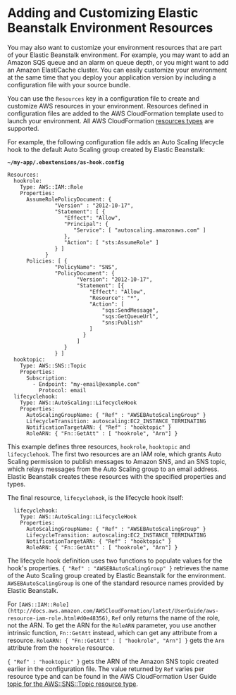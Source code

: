 # Adding and Customizing Elastic Beanstalk Environment Resources<a name="environment-resources"></a>

You may also want to customize your environment resources that are part of your Elastic Beanstalk environment\. For example, you may want to add an Amazon SQS queue and an alarm on queue depth, or you might want to add an Amazon ElastiCache cluster\. You can easily customize your environment at the same time that you deploy your application version by including a configuration file with your source bundle\.

You can use the `Resources` key in a configuration file to create and customize AWS resources in your environment\. Resources defined in configuration files are added to the AWS CloudFormation template used to launch your environment\. All AWS CloudFormation [resources types](http://docs.aws.amazon.com/AWSCloudFormation/latest/UserGuide/aws-template-resource-type-ref.html) are supported\.

For example, the following configuration file adds an Auto Scaling lifecycle hook to the default Auto Scaling group created by Elastic Beanstalk:

**`~/my-app/.ebextensions/as-hook.config`**

```
Resources:
  hookrole:
    Type: AWS::IAM::Role
    Properties:
      AssumeRolePolicyDocument: {
               "Version" : "2012-10-17",
               "Statement": [ {
                  "Effect": "Allow",
                  "Principal": {
                     "Service": [ "autoscaling.amazonaws.com" ]
                  },
                  "Action": [ "sts:AssumeRole" ]
               } ]
            }
      Policies: [ {
               "PolicyName": "SNS",
               "PolicyDocument": {
                      "Version": "2012-10-17",
                      "Statement": [{
                          "Effect": "Allow",
                          "Resource": "*",
                          "Action": [
                              "sqs:SendMessage",
                              "sqs:GetQueueUrl",
                              "sns:Publish"
                          ]
                        }
                      ]
                  }
               } ]
  hooktopic:
    Type: AWS::SNS::Topic
    Properties:
      Subscription:
        - Endpoint: "my-email@example.com"
          Protocol: email
  lifecyclehook:
    Type: AWS::AutoScaling::LifecycleHook
    Properties:
      AutoScalingGroupName: { "Ref" : "AWSEBAutoScalingGroup" }
      LifecycleTransition: autoscaling:EC2_INSTANCE_TERMINATING
      NotificationTargetARN: { "Ref" : "hooktopic" }
      RoleARN: { "Fn::GetAtt" : [ "hookrole", "Arn"] }
```

This example defines three resources, `hookrole`, `hooktopic` and `lifecyclehook`\. The first two resources are an IAM role, which grants Auto Scaling permission to publish messages to Amazon SNS, and an SNS topic, which relays messages from the Auto Scaling group to an email address\. Elastic Beanstalk creates these resources with the specified properties and types\.

The final resource, `lifecyclehook`, is the lifecycle hook itself:

```
  lifecyclehook:
    Type: AWS::AutoScaling::LifecycleHook
    Properties:
      AutoScalingGroupName: { "Ref" : "AWSEBAutoScalingGroup" }
      LifecycleTransition: autoscaling:EC2_INSTANCE_TERMINATING
      NotificationTargetARN: { "Ref" : "hooktopic" }
      RoleARN: { "Fn::GetAtt" : [ "hookrole", "Arn"] }
```

The lifecycle hook definition uses two functions to populate values for the hook's properties\. `{ "Ref" : "AWSEBAutoScalingGroup" }` retrieves the name of the Auto Scaling group created by Elastic Beanstalk for the environment\. `AWSEBAutoScalingGroup` is one of the standard resource names provided by Elastic Beanstalk\.

For `[AWS::IAM::Role](http://docs.aws.amazon.com/AWSCloudFormation/latest/UserGuide/aws-resource-iam-role.html#d0e48356)`, `Ref` only returns the name of the role, not the ARN\. To get the ARN for the `RoleARN` parameter, you use another intrinsic function, `Fn::GetAtt` instead, which can get any attribute from a resource\. `RoleARN: { "Fn::GetAtt" : [ "hookrole", "Arn"] }` gets the `Arn` attribute from the `hookrole` resource\.

`{ "Ref" : "hooktopic" }` gets the ARN of the Amazon SNS topic created earlier in the configuration file\. The value returned by `Ref` varies per resource type and can be found in the AWS CloudFormation User Guide [topic for the AWS::SNS::Topic resource type](http://docs.aws.amazon.com/AWSCloudFormation/latest/UserGuide/aws-properties-sns-topic.html#d0e62250)\.